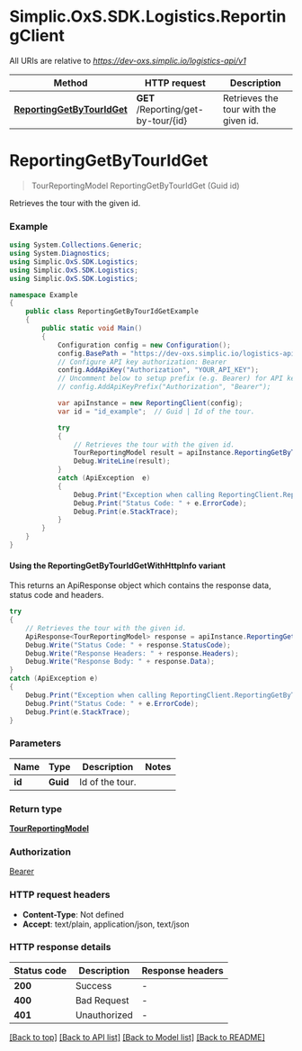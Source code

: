 # Simplic.OxS.SDK.Logistics.ReportingClient

All URIs are relative to *https://dev-oxs.simplic.io/logistics-api/v1*

| Method | HTTP request | Description |
|--------|--------------|-------------|
| [**ReportingGetByTourIdGet**](ReportingClient.md#reportinggetbytouridget) | **GET** /Reporting/get-by-tour/{id} | Retrieves the tour with the given id. |

<a id="reportinggetbytouridget"></a>
# **ReportingGetByTourIdGet**
> TourReportingModel ReportingGetByTourIdGet (Guid id)

Retrieves the tour with the given id.

### Example
```csharp
using System.Collections.Generic;
using System.Diagnostics;
using Simplic.OxS.SDK.Logistics;
using Simplic.OxS.SDK.Logistics;
using Simplic.OxS.SDK.Logistics;

namespace Example
{
    public class ReportingGetByTourIdGetExample
    {
        public static void Main()
        {
            Configuration config = new Configuration();
            config.BasePath = "https://dev-oxs.simplic.io/logistics-api/v1";
            // Configure API key authorization: Bearer
            config.AddApiKey("Authorization", "YOUR_API_KEY");
            // Uncomment below to setup prefix (e.g. Bearer) for API key, if needed
            // config.AddApiKeyPrefix("Authorization", "Bearer");

            var apiInstance = new ReportingClient(config);
            var id = "id_example";  // Guid | Id of the tour.

            try
            {
                // Retrieves the tour with the given id.
                TourReportingModel result = apiInstance.ReportingGetByTourIdGet(id);
                Debug.WriteLine(result);
            }
            catch (ApiException  e)
            {
                Debug.Print("Exception when calling ReportingClient.ReportingGetByTourIdGet: " + e.Message);
                Debug.Print("Status Code: " + e.ErrorCode);
                Debug.Print(e.StackTrace);
            }
        }
    }
}
```

#### Using the ReportingGetByTourIdGetWithHttpInfo variant
This returns an ApiResponse object which contains the response data, status code and headers.

```csharp
try
{
    // Retrieves the tour with the given id.
    ApiResponse<TourReportingModel> response = apiInstance.ReportingGetByTourIdGetWithHttpInfo(id);
    Debug.Write("Status Code: " + response.StatusCode);
    Debug.Write("Response Headers: " + response.Headers);
    Debug.Write("Response Body: " + response.Data);
}
catch (ApiException e)
{
    Debug.Print("Exception when calling ReportingClient.ReportingGetByTourIdGetWithHttpInfo: " + e.Message);
    Debug.Print("Status Code: " + e.ErrorCode);
    Debug.Print(e.StackTrace);
}
```

### Parameters

| Name | Type | Description | Notes |
|------|------|-------------|-------|
| **id** | **Guid** | Id of the tour. |  |

### Return type

[**TourReportingModel**](TourReportingModel.md)

### Authorization

[Bearer](../README.md#Bearer)

### HTTP request headers

 - **Content-Type**: Not defined
 - **Accept**: text/plain, application/json, text/json


### HTTP response details
| Status code | Description | Response headers |
|-------------|-------------|------------------|
| **200** | Success |  -  |
| **400** | Bad Request |  -  |
| **401** | Unauthorized |  -  |

[[Back to top]](#) [[Back to API list]](../README.md#documentation-for-api-endpoints) [[Back to Model list]](../README.md#documentation-for-models) [[Back to README]](../README.md)

